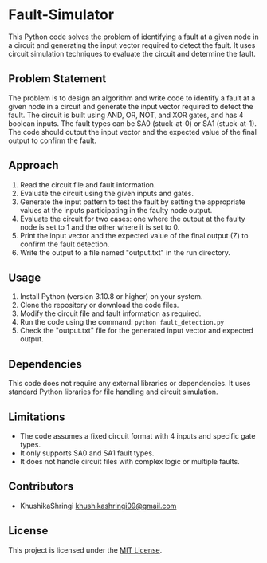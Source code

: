# Fault-Simulator

This Python code solves the problem of identifying a fault at a given node in a circuit and generating the input vector required to detect the fault. It uses circuit simulation techniques to evaluate the circuit and determine the fault.

## Problem Statement

The problem is to design an algorithm and write code to identify a fault at a given node in a circuit and generate the input vector required to detect the fault. The circuit is built using AND, OR, NOT, and XOR gates, and has 4 boolean inputs. The fault types can be SA0 (stuck-at-0) or SA1 (stuck-at-1). The code should output the input vector and the expected value of the final output to confirm the fault.

## Approach

1. Read the circuit file and fault information.
2. Evaluate the circuit using the given inputs and gates.
3. Generate the input pattern to test the fault by setting the appropriate values at the inputs participating in the faulty node output.
4. Evaluate the circuit for two cases: one where the output at the faulty node is set to 1 and the other where it is set to 0.
5. Print the input vector and the expected value of the final output (Z) to confirm the fault detection.
6. Write the output to a file named "output.txt" in the run directory.

## Usage

1. Install Python (version 3.10.8 or higher) on your system.
2. Clone the repository or download the code files.
3. Modify the circuit file and fault information as required.
4. Run the code using the command: `python fault_detection.py`
5. Check the "output.txt" file for the generated input vector and expected output.

## Dependencies

This code does not require any external libraries or dependencies. It uses standard Python libraries for file handling and circuit simulation.

## Limitations

- The code assumes a fixed circuit format with 4 inputs and specific gate types.
- It only supports SA0 and SA1 fault types.
- It does not handle circuit files with complex logic or multiple faults.

## Contributors

- KhushikaShringi khushikashringi09@gmail.com

## License

This project is licensed under the [MIT License](https://opensource.org/licenses/MIT).
```

